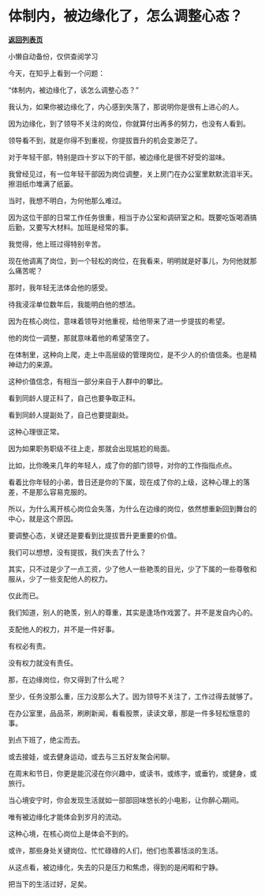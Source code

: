 # 体制内，被边缘化了，怎么调整心态？

[**返回列表页**](/gzh/费曼的小茶馆)

小懒自动备份，仅供查阅学习

今天，在知乎上看到一个问题：

  

“体制内，被边缘化了，该怎么调整心态？”

  

我认为，如果你被边缘化了，内心感到失落了，那说明你是很有上进心的人。

  

因为边缘化，到了领导不关注的岗位，你就算付出再多的努力，也没有人看到。

  

领导看不到，就是你得不到重视，你提拔晋升的机会变渺茫了。

  

对于年轻干部，特别是四十岁以下的干部，被边缘化是很不好受的滋味。

  

我曾经见过，有一位年轻干部因为岗位调整，关上房门在办公室里默默流泪半天。擦泪纸巾堆满了纸篓。

  

当时，我想不明白，为何他那么难过。

  

因为这位干部的日常工作任务很重，相当于办公室和调研室之和。既要吃饭喝酒搞后勤，又要写大材料。加班是经常的事。

  

我觉得，他上班过得特别辛苦。

  

现在他调离了岗位，到一个轻松的岗位，在我看来，明明就是好事儿，为何他就那么痛苦呢？

  

那时，我年轻无法体会他的感受。

  

待我浸淫单位数年后，我能明白他的想法。

  

因为在核心岗位，意味着领导对他重视，给他带来了进一步提拔的希望。

  

他的岗位一调整，那就意味着他的希望落空了。

  

在体制里，这种向上爬，走上中高层级的管理岗位，是不少人的价值信条。也是精神动力的来源。

  

这种价值信念，有相当一部分来自于人群中的攀比。

  

看到同龄人提正科了，自己也要争取正科。

  

看到同龄人提副处了，自己也要提副处。

  

这种心理很正常。

  

因为如果职务职级不往上走，那就会出现尴尬的局面。

  

比如，比你晚来几年的年轻人，成了你的部门领导，对你的工作指指点点。

  

看着比你年轻的小弟，昔日还是你的下属，现在成了你的上级，这种心理上的落差，不是那么容易克服的。

  

所以，为什么离开核心岗位会失落，为什么在边缘的岗位，依然想重新回到舞台的中心，就是这个原因。

  

要调整心态，关键还是要看到比提拔晋升更重要的价值。

  

我们可以想想，没有提拔，我们失去了什么？

  

其实，只不过是少了一点工资，少了他人一些艳羡的目光，少了下属的一些尊敬和服从，少了一些支配他人的权力。

  

仅此而已。

  

我们知道，别人的艳羡，别人的尊重，其实是逢场作戏罢了。并不是发自内心的。

  

支配他人的权力，并不是一件好事。

  

有权必有责。

  

没有权力就没有责任。

  

那，在边缘岗位，你又得到了什么呢？

  

至少，任务没那么重，压力没那么大了。因为领导不关注了，工作过得去就够了。

  

在办公室里，品品茶，刷刷新闻，看看股票，读读文章，那是一件多轻松惬意的事。

  

到点下班了，绝尘而去。

  

或去接娃，或去健身运动，或去与三五好友聚会闲聊。

  

在周末和节日，你更是能沉浸在你兴趣中，或读书，或练字，或垂钓，或健身，或旅行。

  

当心境安宁时，你会发现生活就如一部部回味悠长的小电影，让你醉心期间。

  

唯有被边缘化才能体会到岁月的流动。

  

这种心境，在核心岗位上是体会不到的。

  

或许，那些身处关键岗位、忙忙碌碌的人们，他们也羡慕恬淡的生活。

  

从这点看，被边缘化，失去的只是压力和焦虑，得到的是闲暇和宁静。

  

把当下的生活过好，足矣。

